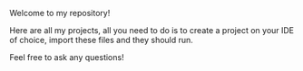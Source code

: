 Welcome to my repository!

Here are all my projects, all you need to do is to create a project on your IDE of choice, import these files and they should run.

Feel free to ask any questions!

